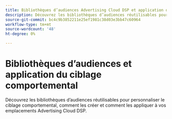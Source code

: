 ```yaml
---
title: Bibliothèques d’audiences Advertising Cloud DSP et application du ciblage comportemental
description: Découvrez les bibliothèques d’audiences réutilisables pour personnaliser le ciblage comportemental.
source-git-commit: bc4c9b3852211e25ef1981c38d03e3bb47c60964
workflow-type: tm+mt
source-wordcount: '48'
ht-degree: 0%

---
```


# Bibliothèques d’audiences et application du ciblage comportemental

Découvrez les bibliothèques d’audiences réutilisables pour personnaliser le ciblage comportemental, comment les créer et comment les appliquer à vos emplacements Advertising Cloud DSP.

<!--
>[!VIDEO]()
-->
